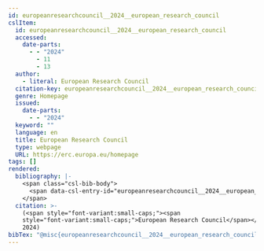 ```yaml
---
id: europeanresearchcouncil__2024__european_research_council
cslItem:
  id: europeanresearchcouncil__2024__european_research_council
  accessed:
    date-parts:
      - - "2024"
        - 11
        - 13
  author:
    - literal: European Research Council
  citation-key: europeanresearchcouncil__2024__european_research_council
  genre: Homepage
  issued:
    date-parts:
      - - "2024"
  keyword: ""
  language: en
  title: European Research Council
  type: webpage
  URL: https://erc.europa.eu/homepage
tags: []
rendered:
  bibliography: |-
    <span class="csl-bib-body">
      <span data-csl-entry-id="europeanresearchcouncil__2024__european_research_council" class="csl-entry"><span class='author-bib'>European Research Council</span>. <span class='date-bib'>(2024)</span>. <span class='title'><b><i>European Research Council</i></b></span> [Homepage]. <span class='URL'><a href='https://erc.europa.eu/homepage'>LINK</a></span></span>
    </span>
  citation: >-
    (<span style="font-variant:small-caps;"><span
    style="font-variant:small-caps;">European Research Council</span></span>,
    2024)
bibTex: "@misc{europeanresearchcouncil__2024__european_research_council,\n\tnote = {[Online; accessed 2024-11-13]},\n\tauthor = {{European Research Council}},\n\tyear = {2024},\n\ttitle = {European {Research} {Council}},\n\ttype = {Homepage},\n\turl = {https://erc.europa.eu/homepage},\n\thowpublished = {https://erc.europa.eu/homepage},\n}\n\n"
---
```

